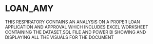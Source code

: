 # LOAN_AMY
THIS RESPIRATORY CONTAINS AN ANALYSIS ON A PROPER LOAN APPLICATION AND APPROVAL WHICH INCLUDES EXCEL WORKSHEET CONTAINING THE DATASET,SQL FILE AND POWER BI SHOWING AND DISPLAYING ALL THE VISUALS FOR THE DOCUMENT
